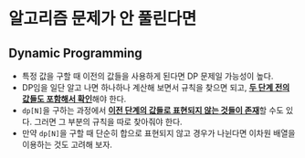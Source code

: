 # 알고리즘 문제가 안 풀린다면

## Dynamic Programming
- 특정 값을 구할 때 이전의 값들을 사용하게 된다면 DP 문제일 가능성이 높다.
- DP임을 일단 알고 나면 하나하나 계산해 보면서 규칙을 찾으면 되고, <strong><u>두 단계 전의 값들도 포함해서 확인</u></strong>해야 한다.
- `dp[N]`을 구하는 과정에서 <strong><u>이전 단계의 값들로 표현되지 않는 것들이 존재</u></strong>할 수도 있다. 그러면 그 부분의 규칙을 따로 찾아줘야 한다.
- 만약 `dp[N]`을 구할 때 단순히 합으로 표현되지 않고 경우가 나뉜다면 이차원 배열을 이용하는 것도 고려해 보자.